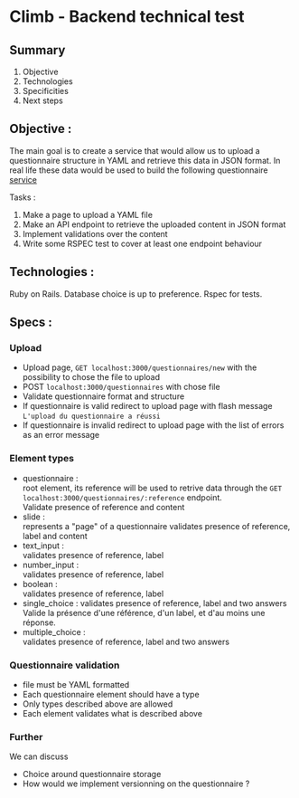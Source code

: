 # Climb - Backend technical test
## Summary
1. Objective
2. Technologies
3. Specificities
4. Next steps

## Objective :
The main goal is to create a service that would allow us to upload a questionnaire structure in YAML and retrieve this data in JSON format.
In real life these data would be used to build the following questionnaire [service](https://www.weareclimb.fr/analyse-defiscalisation)

Tasks :

1. Make a page to upload a YAML file
2. Make an API endpoint to retrieve the uploaded content in JSON format
3. Implement validations over the content
4. Write some RSPEC test to cover at least one endpoint behaviour


## Technologies :
Ruby on Rails.
Database choice is up to preference.
Rspec for tests.


## Specs :
### Upload
* Upload page, `GET localhost:3000/questionnaires/new` with the possibility to chose the file to upload
* POST `localhost:3000/questionnaires` with chose file
* Validate questionnaire format and structure
* If questionnaire is valid redirect to upload page with flash message `L'upload du questionnaire a réussi`
* If questionnaire is invalid redirect to upload page with the list of errors as an error message

### Element types
* questionnaire :  
  root element, its reference will be used to retrive data through the `GET localhost:3000/questionnaires/:reference` endpoint.  
  Validate presence of reference and content
* slide :  
  represents a "page" of a questionnaire
  validates presence of reference, label and content
* text_input :  
  validates presence of reference, label
* number_input :  
  validates presence of reference, label
* boolean :  
  validates presence of reference, label
* single_choice :
  validates presence of reference, label and two answers
  Valide la présence d'une référence, d'un label, et d'au moins une réponse.  
* multiple_choice :  
  validates presence of reference, label and two answers

### Questionnaire validation
* file must be YAML formatted
* Each questionnaire element should have a type
* Only types described above are allowed
* Each element validates what is described above

### Further
We can discuss
* Choice around questionnaire storage
* How would we implement versionning on the questionnaire ?